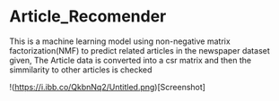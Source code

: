 # Article_Recomender
This is a machine learning model using non-negative matrix factorization(NMF) to predict related articles in the newspaper dataset given,
The Article data is converted into a csr matrix and then the simmilarity to other articles is checked

!(https://i.ibb.co/QkbnNq2/Untitled.png)[Screenshot]
